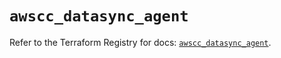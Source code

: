 # `awscc_datasync_agent`

Refer to the Terraform Registry for docs: [`awscc_datasync_agent`](https://registry.terraform.io/providers/hashicorp/awscc/0.70.0/docs/resources/datasync_agent).
